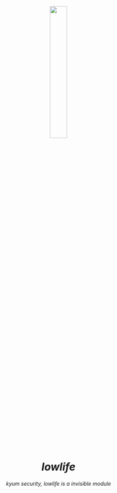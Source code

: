 <div align="center">
  <img src="https://i.imgur.com/armnp5e.png" width="30%">
  <h1><i>lowlife</h1>
  <p>kyum security, lowlife is a invisible module</i></p>
</div>

